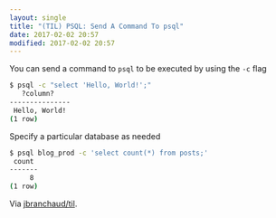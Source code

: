 ```yaml
---
layout: single
title: "(TIL) PSQL: Send A Command To psql"
date: 2017-02-02 20:57
modified: 2017-02-02 20:57
---
```


You can send a command to `psql` to be executed by using the `-c` flag

```bash
$ psql -c "select 'Hello, World!';"
   ?column?
---------------
 Hello, World!
(1 row)
```

Specify a particular database as needed

```bash
$ psql blog_prod -c 'select count(*) from posts;'
 count
-------
     8
(1 row)
```

Via [jbranchaud/til](https://github.com/jbranchaud/til).
